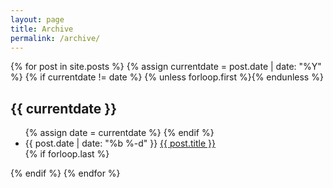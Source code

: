 ```yaml
---
layout: page
title: Archive
permalink: /archive/
---
```


<div class="archive">
  {% for post in site.posts %}
    {% assign currentdate = post.date | date: "%Y" %}
    {% if currentdate != date %}
      {% unless forloop.first %}</ul>{% endunless %}
      <h2 id="y{{post.date | date: "%Y"}}">{{ currentdate }}</h2>
      <ul class="posts">
      {% assign date = currentdate %}
    {% endif %}
      <li>
        <span class="post-date">{{ post.date | date: "%b %-d" }}</span>
        <a href="{{ post.url | relative_url }}">{{ post.title }}</a>
      </li>
    {% if forloop.last %}</ul>{% endif %}
  {% endfor %}
</div> 